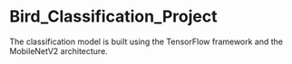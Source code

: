 # Bird_Classification_Project
The classification model is built using the TensorFlow framework and the MobileNetV2 architecture.
